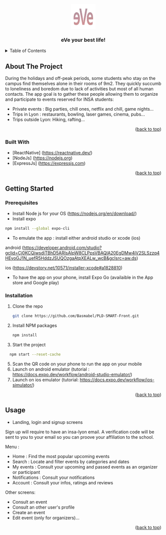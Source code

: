 <div id="top"></div>

<!-- PROJECT LOGO -->
<br />
<div align="center">
    <img src="front_eve/app/assets/images/eVe.png" alt="Logo" width="80" height="80">


  <h3 align="center">eVe your best life!</h3>

</div>

<!-- TABLE OF CONTENTS -->
<details>
  <summary>Table of Contents</summary>
  <ol>
    <li>
      <a href="#about-the-project">About The Project</a>
      <ul>
        <li><a href="#built-with">Built With</a></li>
      </ul>
    </li>
    <li>
      <a href="#getting-started">Getting Started</a>
      <ul>
        <li><a href="#prerequisites">Prerequisites</a></li>
        <li><a href="#installation">Installation</a></li>
      </ul>
    </li>
    <li><a href="#usage">Usage</a></li>
  </ol>
</details>

<!-- ABOUT THE PROJECT -->

## About The Project

During the holidays and off-peak periods, some students who stay on the campus find themselves alone in their rooms of 9m2. They quickly succumb to loneliness and boredom due to lack of activities but most of all human contacts. The app goal is to gather these people allowing them to organize and participate to events reserved for INSA students:

- Private events : Big parties, chill ones, netflix and chill, game nights...
- Trips in Lyon : restaurants, bowling, laser games, cinema, pubs...
- Trips outside Lyon: Hiking, rafting...

<p align="right">(<a href="#top">back to top</a>)</p>

### Built With

- [ReactNative] (https://reactnative.dev/)
- [NodeJs] (https://nodejs.org)
- [ExpressJs] (https://expressjs.com)

<p align="right">(<a href="#top">back to top</a>)</p>

<!-- GETTING STARTED -->

## Getting Started

### Prerequisites

- Install Node js for your OS (https://nodejs.org/en/download/)
- Install expo
```sh
npm install --global expo-cli
```
- To emulate the app : install either android studio or xcode (ios)

android (https://developer.android.com/studio?gclid=Cj0KCQjwsdiTBhD5ARIsAIpW8CLPpsVBAQlA20EgDMw4iV2SLSzzq4HEyoGJ1N_uefR5HddzJSUQOzgaAtpXEALw_wcB&gclsrc=aw.ds)

ios (https://devstory.net/10571/installer-xcode#a1828810)

- To have the app on your phone, install Expo Go (availaible in the App store and Google play)


### Installation


1. Clone the repo
   ```sh
   git clone https://github.com/Basmabel/PLD-SMART-Front.git
   ```
3. Install NPM packages
   ```sh
   npm install
   ```
4. Start the project
 ```sh
   npm start --reset-cache
   ```
5. Scan the QR code on your phone to run the app on your mobile
6. Launch on android emulator (tutorial : https://docs.expo.dev/workflow/android-studio-emulator/)
7. Launch on ios emulator (tutorial: https://docs.expo.dev/workflow/ios-simulator/)


<p align="right">(<a href="#top">back to top</a>)</p>

<!-- USAGE EXAMPLES -->

## Usage

- Landing, login and signup screens

Sign up will require to have an insa-lyon email. A verification code will be sent to you to your email so you can proove your affiliation to the school.

  
Menu : 

- Home : Find the most popular upcoming events
- Search : Locate and filter events by categories and dates 
- My events : Consult your upcoming and passed events as an organizer or participant
- Notifications : Consult your notifications
- Account : Consult your infos, ratings and reviews

Other screens:
- Consult an event
- Consult an other user's profile
- Create an event
- Edit event (only for organizers)...

<p align="right">(<a href="#top">back to top</a>)</p>


